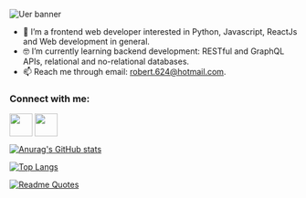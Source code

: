![Uer banner](https://user-images.githubusercontent.com/72587880/196091562-1a4c2b9d-37a3-4f58-99ce-0fdcfa2fdb90.png)

- 👀 I’m a frontend web developer interested in Python, Javascript, ReactJs and Web development in general.
- 🤓 I’m currently learning backend development: RESTful and GraphQL APIs, relational and no-relational databases.
- 📫 Reach me through email: robert.624@hotmail.com.

<h3 align="left">Connect with me:</h3>
<p align="left">
<a href="https://twitter.com/robertdowny" target="blank"><img align="center" src="https://brandeame.es/wp-content/uploads/2017/05/60414c58e954d7236837248225e0216f_new-twitter-logo-vector-eps-twitter-logo-clipart-png_518-518.png" alt="" height="40" width="40" /></a>
<a href="www.linkedin.com/in/roberto-ramirez-aguilar
" target="blank"><img align="center" src="https://cdn-icons-png.flaticon.com/512/174/174857.png" alt="" height="40" width="40" /></a>



[![Anurag's GitHub stats](https://github-readme-stats.vercel.app/api?username=Robertron624)](https://github.com/anuraghazra/github-readme-stats)

[![Top Langs](https://github-readme-stats.vercel.app/api/top-langs/?username=Robertron624)](https://github.com/anuraghazra/github-readme-stats)

[![Readme Quotes](https://quotes-github-readme.vercel.app/api?type=horizontal&theme=dark)](https://github.com/piyushsuthar/github-readme-quotes)


<!---
Robertron624/Robertron624 is a ✨ special ✨ repository because its `README.md` (this file) appears on your GitHub profile.
You can click the Preview link to take a look at your changes.
--->
